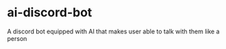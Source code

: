 # ai-discord-bot
A discord bot equipped with AI that makes user able to talk with them like a person
